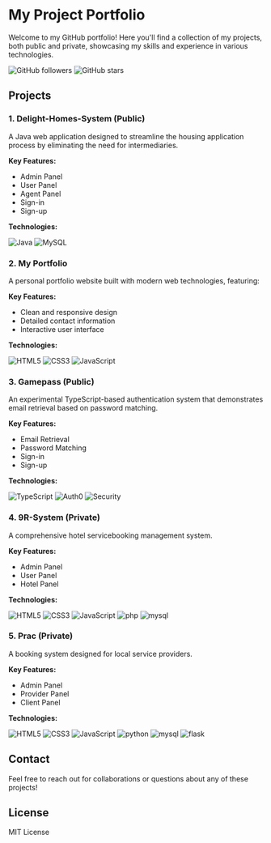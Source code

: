 # My Project Portfolio

Welcome to my GitHub portfolio! Here you'll find a collection of my projects, both public and private, showcasing my skills and experience in various technologies.

![GitHub followers](https://img.shields.io/github/followers/Markide1?style=social)
![GitHub stars](https://img.shields.io/github/stars/Markide1/my-portfolio?style=social)

## Projects

### 1. Delight-Homes-System (Public)
A Java web application designed to streamline the housing application process by eliminating the need for intermediaries.

**Key Features:**
- Admin Panel
- User Panel    
- Agent Panel
- Sign-in
- Sign-up

**Technologies:**

![Java](https://img.shields.io/badge/Java-ED8B00?style=for-the-badge&logo=java&logoColor=white)
![MySQL](https://img.shields.io/badge/MySQL-005C84?style=for-the-badge&logo=mysql&logoColor=white)

### 2. My Portfolio
A personal portfolio website built with modern web technologies, featuring:

**Key Features:**
- Clean and responsive design
- Detailed contact information
- Interactive user interface

**Technologies:**

![HTML5](https://img.shields.io/badge/HTML5-E34F26?style=for-the-badge&logo=html5&logoColor=white)
![CSS3](https://img.shields.io/badge/CSS3-1572B6?style=for-the-badge&logo=css3&logoColor=white)
![JavaScript](https://img.shields.io/badge/JavaScript-F7DF1E?style=for-the-badge&logo=javascript&logoColor=black)

### 3. Gamepass (Public)
An experimental TypeScript-based authentication system that demonstrates email retrieval based on password matching.

**Key Features:**
- Email Retrieval
- Password Matching 
- Sign-in
- Sign-up

**Technologies:**

![TypeScript](https://img.shields.io/badge/TypeScript-007ACC?style=for-the-badge&logo=typescript&logoColor=white)
![Auth0](https://img.shields.io/badge/Auth0-EB5424?style=for-the-badge&logo=auth0&logoColor=white)
![Security](https://img.shields.io/badge/Security-4A90E2?style=for-the-badge&logo=shield&logoColor=white)


### 4. 9R-System (Private)
A comprehensive hotel servicebooking management system.

**Key Features:**
- Admin Panel
- User Panel
- Hotel Panel

**Technologies:**

![HTML5](https://img.shields.io/badge/HTML5-E34F26?style=for-the-badge&logo=html5&logoColor=white)
![CSS3](https://img.shields.io/badge/CSS3-1572B6?style=for-the-badge&logo=css3&logoColor=white)
![JavaScript](https://img.shields.io/badge/JavaScript-F7DF1E?style=for-the-badge&logo=javascript&logoColor=black)
![php](https://img.shields.io/badge/php-F7DF1E?style=for-the-badge&logo=php&logoColor=black)
![mysql](https://img.shields.io/badge/mysql-F7DF1E?style=for-the-badge&logo=mysql&logoColor=black)

### 5. Prac (Private)
A booking system designed for local service providers.

**Key Features:**
- Admin Panel
- Provider Panel
- Client Panel

**Technologies:**

![HTML5](https://img.shields.io/badge/HTML5-E34F26?style=for-the-badge&logo=html5&logoColor=white)
![CSS3](https://img.shields.io/badge/CSS3-1572B6?style=for-the-badge&logo=css3&logoColor=white)
![JavaScript](https://img.shields.io/badge/JavaScript-F7DF1E?style=for-the-badge&logo=javascript&logoColor=black)
![python](https://img.shields.io/badge/python-F7DF1E?style=for-the-badge&logo=python&logoColor=black)
![mysql](https://img.shields.io/badge/mysql-F7DF1E?style=for-the-badge&logo=mysql&logoColor=black)
![flask](https://img.shields.io/badge/flask-F7DF1E?style=for-the-badge&logo=flask&logoColor=black)

## Contact

Feel free to reach out for collaborations or questions about any of these projects!

## License

 MIT License 
